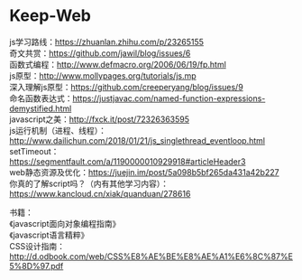 # Keep-Web

js学习路线：https://zhuanlan.zhihu.com/p/23265155  
奇文共赏：https://github.com/jawil/blog/issues/6  
函数式编程：http://www.defmacro.org/2006/06/19/fp.html  
js原型：http://www.mollypages.org/tutorials/js.mp  
深入理解js原型：https://github.com/creeperyang/blog/issues/9  
命名函数表达式：https://justjavac.com/named-function-expressions-demystified.html  
javascript之美：http://fxck.it/post/72326363595  
js运行机制（进程、线程）：http://www.dailichun.com/2018/01/21/js_singlethread_eventloop.html  
setTimeout：https://segmentfault.com/a/1190000010929918#articleHeader3  
web静态资源及优化：https://juejin.im/post/5a098b5bf265da431a42b227  
你真的了解script吗？（内有其他学习内容）：https://www.kancloud.cn/xiak/quanduan/278616  

书籍：  
《javascript面向对象编程指南》  
《javascript语言精粹》  
CSS设计指南：http://d.odbook.com/web/CSS%E8%AE%BE%E8%AE%A1%E6%8C%87%E5%8D%97.pdf  
